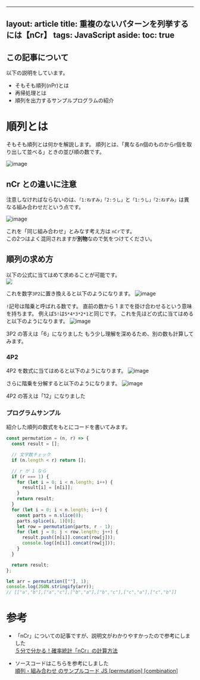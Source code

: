
---
layout: article
title: 重複のないパターンを列挙するには【nCr】
tags: JavaScript
aside:
  toc: true
---

## この記事について

以下の説明をしています。

-   そもそも順列(nPr)とは
-   再帰処理とは
-   順列を出力するサンプルプログラムの紹介

# 順列とは

そもそも順列とは何かを解説します。
順列とは、「異なるn個のものからr個を取り出して並べる」ときの並び順の数です。

![image](https://user-images.githubusercontent.com/44778704/87756385-ce6f8300-c843-11ea-8315-1d6f5ba5e241.png)

## nCr との違いに注意

注意しなければならないのは、`「1:ねずみ」「2:うし」`と`「1:うし」「2:ねずみ」`は異なる組み合わせだという点です。<br>

![image](https://user-images.githubusercontent.com/44778704/87757215-3d011080-c845-11ea-8f8a-fbdd8010266b.png)

これを「同じ組み合わせ」とみなす考え方は `nCr`です。<br>
この2つはよく混同されますが**別物**なので気をつけてください。

## 順列の求め方

以下の公式に当てはめて求めることが可能です。<br>
<img src="https://latex.codecogs.com/gif.latex?\large&space;nPr&space;=&space;\frac{n!}{(n-r)!}" />

これを数字`3P2`に置き換えると以下のようになります。
![image](https://user-images.githubusercontent.com/44778704/87760536-d979e180-c84a-11ea-805a-99740619e3d5.png)

`!`記号は階乗と呼ばれる数です。
直前の数から 1 までを掛け合わせるという意味を持ちます。
例えば`5!`は`5*4*3*2*1`と同じです。
これを先ほどの式に当てはめると以下のようになります。
![image](https://user-images.githubusercontent.com/44778704/87761796-0b8c4300-c84d-11ea-93c1-6bd1a4b70c5a.png)

3P2 の答えは「6」になりました
もう少し理解を深めるため、別の数も計算してみます。

### 4P2

4P2 を数式に当てはめると以下のようになります。
![image](https://user-images.githubusercontent.com/44778704/87762649-6f633b80-c84e-11ea-9c34-8b54f1705ab5.png)

さらに階乗を分解すると以下のようになります。
![image](https://user-images.githubusercontent.com/44778704/87762871-c0732f80-c84e-11ea-953e-22c5ecc1a347.png)

4P2 の答えは「12」になりました

### プログラムサンプル

紹介した順列の数式をもとにコードを書いてみます。

```js
const permutation = (n, r) => {
  const result = [];

  // 文字数チェック
  if (n.length < r) return [];

  // r が 1 なら
  if (r === 1) {
    for (let i = 0; i < n.length; i++) {
      result[i] = [n[i]];
    }
    return result;
  }
  for (let i = 0; i < n.length; i++) {
    const parts = n.slice(0);
    parts.splice(i, 1)[0];
    let row = permutation(parts, r - 1);
    for (let j = 0; j < row.length; j++) {
      result.push([n[i]].concat(row[j]));
      console.log([n[i]].concat(row[j]));
    }
  }

  return result;
};

let arr = permutation([""], 1);
console.log(JSON.stringify(arr));
// [["a","b"],["a","c"],["b","a"],["b","c"],["c","a"],["c","b"]]
```

# 参考

-   「nCr」についての記事ですが、説明文がわかりやすかったので参考にしました<br>
    [５分で分かる！確率統計「nCr」の計算方法](https://blog.apar.jp/data-analysis/3927/)

-   ソースコードはこちらを参考にしました<br>
    [順列・組み合わせ のサンプルコード JS \[permutation\] \[combination\]](https://tech-blog.s-yoshiki.com/entry/144#%E9%A0%86%E5%88%97---permutation)
